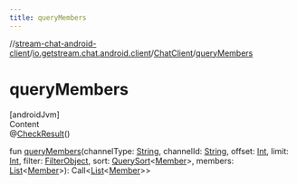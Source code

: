 ```yaml
---
title: queryMembers
---
```

//[stream-chat-android-client](../../../index.md)/[io.getstream.chat.android.client](../index.md)/[ChatClient](index.md)/[queryMembers](queryMembers.md)



# queryMembers  
[androidJvm]  
Content  
@[CheckResult](https://developer.android.com/reference/kotlin/androidx/annotation/CheckResult.html)()  
  
fun [queryMembers](queryMembers.md)(channelType: [String](https://kotlinlang.org/api/latest/jvm/stdlib/kotlin/-string/index.html), channelId: [String](https://kotlinlang.org/api/latest/jvm/stdlib/kotlin/-string/index.html), offset: [Int](https://kotlinlang.org/api/latest/jvm/stdlib/kotlin/-int/index.html), limit: [Int](https://kotlinlang.org/api/latest/jvm/stdlib/kotlin/-int/index.html), filter: [FilterObject](../../io.getstream.chat.android.client.api.models/FilterObject/index.md), sort: [QuerySort](../../io.getstream.chat.android.client.api.models/QuerySort/index.md)&lt;[Member](../../io.getstream.chat.android.client.models/Member/index.md)&gt;, members: [List](https://kotlinlang.org/api/latest/jvm/stdlib/kotlin.collections/-list/index.html)&lt;[Member](../../io.getstream.chat.android.client.models/Member/index.md)&gt;): Call&lt;[List](https://kotlinlang.org/api/latest/jvm/stdlib/kotlin.collections/-list/index.html)&lt;[Member](../../io.getstream.chat.android.client.models/Member/index.md)&gt;&gt;  



